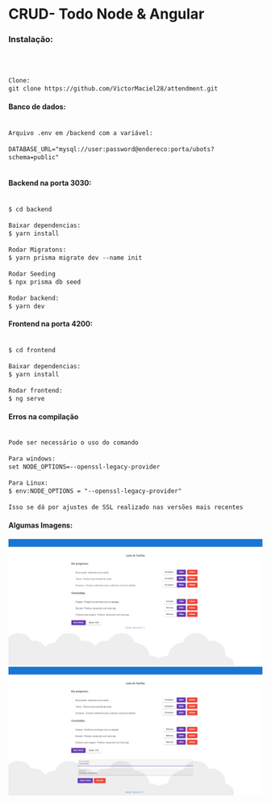 # CRUD- Todo Node & Angular

###  Instalação: 

<br/>

```shell

Clone:
git clone https://github.com/VictorMaciel28/attendment.git

```

#### Banco de dados:

```shell

Arquivo .env em /backend com a variável:

DATABASE_URL="mysql://user:password@endereco:porta/ubots?schema=public"


```


#### Backend na porta 3030:

```shell

$ cd backend

Baixar dependencias:
$ yarn install

Rodar Migratons:
$ yarn prisma migrate dev --name init

Rodar Seeding
$ npx prisma db seed

Rodar backend:
$ yarn dev

```

#### Frontend na porta 4200:


```shell

$ cd frontend

Baixar dependencias:
$ yarn install

Rodar frontend:
$ ng serve

```

#### Erros na compilação

```shell

Pode ser necessário o uso do comando

Para windows:
set NODE_OPTIONS=--openssl-legacy-provider

Para Linux:
$ env:NODE_OPTIONS = "--openssl-legacy-provider"

Isso se dá por ajustes de SSL realizado nas versões mais recentes

```

#### Algumas Imagens:

<img src="screenshots/main_page.png">

<br/>

<img src="screenshots/edit_func.png">

